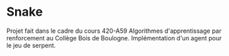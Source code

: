 # Snake

Projet fait dans le cadre du cours 420-A59 Algorithmes d'apprentissage par renforcement au Collège Bois de Boulogne. Implémentation d'un agent pour le jeu de serpent.